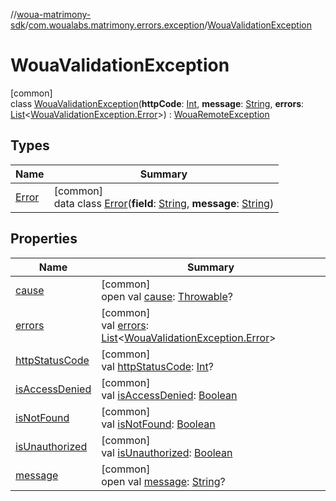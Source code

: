 //[woua-matrimony-sdk](../../../index.md)/[com.woualabs.matrimony.errors.exception](../index.md)/[WouaValidationException](index.md)

# WouaValidationException

[common]\
class [WouaValidationException](index.md)(**httpCode**: [Int](https://kotlinlang.org/api/latest/jvm/stdlib/kotlin/-int/index.html), **message**: [String](https://kotlinlang.org/api/latest/jvm/stdlib/kotlin/-string/index.html), **errors**: [List](https://kotlinlang.org/api/latest/jvm/stdlib/kotlin.collections/-list/index.html)<[WouaValidationException.Error](-error/index.md)>) : [WouaRemoteException](../-woua-remote-exception/index.md)

## Types

| Name | Summary |
|---|---|
| [Error](-error/index.md) | [common]<br>data class [Error](-error/index.md)(**field**: [String](https://kotlinlang.org/api/latest/jvm/stdlib/kotlin/-string/index.html), **message**: [String](https://kotlinlang.org/api/latest/jvm/stdlib/kotlin/-string/index.html)) |

## Properties

| Name | Summary |
|---|---|
| [cause](index.md#-762646541%2FProperties%2F-2142679453) | [common]<br>open val [cause](index.md#-762646541%2FProperties%2F-2142679453): [Throwable](https://kotlinlang.org/api/latest/jvm/stdlib/kotlin/-throwable/index.html)? |
| [errors](errors.md) | [common]<br>val [errors](errors.md): [List](https://kotlinlang.org/api/latest/jvm/stdlib/kotlin.collections/-list/index.html)<[WouaValidationException.Error](-error/index.md)> |
| [httpStatusCode](index.md#637743191%2FProperties%2F-2142679453) | [common]<br>val [httpStatusCode](index.md#637743191%2FProperties%2F-2142679453): [Int](https://kotlinlang.org/api/latest/jvm/stdlib/kotlin/-int/index.html)? |
| [isAccessDenied](index.md#1588870613%2FProperties%2F-2142679453) | [common]<br>val [isAccessDenied](index.md#1588870613%2FProperties%2F-2142679453): [Boolean](https://kotlinlang.org/api/latest/jvm/stdlib/kotlin/-boolean/index.html) |
| [isNotFound](index.md#-1712589563%2FProperties%2F-2142679453) | [common]<br>val [isNotFound](index.md#-1712589563%2FProperties%2F-2142679453): [Boolean](https://kotlinlang.org/api/latest/jvm/stdlib/kotlin/-boolean/index.html) |
| [isUnauthorized](index.md#1237864608%2FProperties%2F-2142679453) | [common]<br>val [isUnauthorized](index.md#1237864608%2FProperties%2F-2142679453): [Boolean](https://kotlinlang.org/api/latest/jvm/stdlib/kotlin/-boolean/index.html) |
| [message](index.md#506228309%2FProperties%2F-2142679453) | [common]<br>open val [message](index.md#506228309%2FProperties%2F-2142679453): [String](https://kotlinlang.org/api/latest/jvm/stdlib/kotlin/-string/index.html)? |
